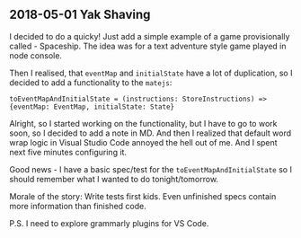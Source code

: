 
## 2018-05-01 Yak Shaving

I decided to do a quicky! Just add a simple example of a game provisionally called - Spaceship. The idea was for a text adventure style game played in node console.

Then I realised, that `eventMap` and `initialState` have a lot of duplication, so I decided to add a functionality to the `matejs`:

`toEventMapAndInitialState = (instructions: StoreInstructions) => {eventMap: EventMap, initialState: State}`

Alright, so I started working on the functionality, but I have to go to work soon, so I decided to add a note in MD. And then I realized that default word wrap logic in Visual Studio Code annoyed the hell out of me. And I spent next five minutes configuring it.

Good news - I have a basic spec/test for the `toEventMapAndInitialState` so I should remember what I wanted to do tonight/tomorrow.

Morale of the story: Write tests first kids. Even unfinished specs contain more information than finished code.

P.S. I need to explore grammarly plugins for VS Code.
